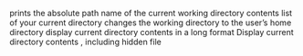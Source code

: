 prints the absolute path name of the current working directory
contents list of your current directory
changes the working directory to the user’s home directory
display current directory contents in a long format
Display current directory contents , including hidden file 
